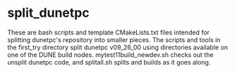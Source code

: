 # split_dunetpc

These are bash scripts and template CMakeLists.txt files intended
for splitting dunetpc's repository into smaller pieces.
The scripts and tools in the first_try directory split
dunetpc v09_26_00 using directories available on one of the DUNE
build nodes.  mytest11build_newdev.sh checks out the unsplit
dunetpc code, and splitall.sh splits and builds as it goes along.

